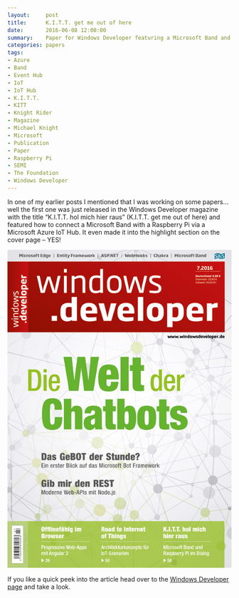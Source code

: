 ```yaml
---
layout:     post
title:      K.I.T.T. get me out of here
date:       2016-06-08 12:00:00
summary:    Paper for Windows Developer featuring a Microsoft Band and Raspberry Pi communicating via an Azure IoT Hub.
categories: papers
tags:
- Azure
- Band
- Event Hub
- IoT
- IoT Hub
- K.I.T.T.
- KITT
- Knight Rider
- Magazine
- Michael Knight
- Microsoft
- Publication
- Paper
- Raspberry Pi
- SEMI
- The Foundation
- Windows Developer
---
```


In one of my earlier posts I mentioned that I was working on some papers… well the first one was just released in the Windows Developer magazine with the title “K.I.T.T. hol mich hier raus” (K.I.T.T. get me out of here) and featured how to connect a Microsoft Band with a Raspberry Pi via a Microsoft Azure IoT Hub. It even made it into the highlight section on the cover page – YES!

[![Windows Developer Cover](/assets/img/cover_windows_developer_kitt_get_me_out_of_here.jpg)](/assets/img/cover_windows_developer_kitt_get_me_out_of_here.jpg)

If you like a quick peek into the article head over to the [Windows Developer page][1] and take a look.

[1]: https://entwickler.de/windows-developer-magazin/band-2michael-knight-246994.html